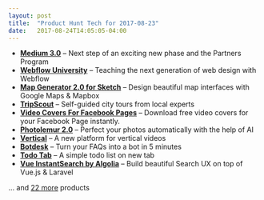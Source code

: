 ```yaml
---
layout: post
title:  "Product Hunt Tech for 2017-08-23"
date:   2017-08-24T14:05:05-04:00
---
```


* **[Medium 3.0](https://www.producthunt.com/posts/medium-3-0?utm_campaign=producthunt-api&utm_medium=api&utm_source=Application%3A+Daily+Digest+RSS+%28ID%3A+3202%29)** – Next step of an exciting new phase and the Partners Program
* **[Webflow University](https://www.producthunt.com/posts/webflow-university-2?utm_campaign=producthunt-api&utm_medium=api&utm_source=Application%3A+Daily+Digest+RSS+%28ID%3A+3202%29)** – Teaching the next generation of web design with Webflow
* **[Map Generator 2.0 for Sketch](https://www.producthunt.com/posts/map-generator-2-0-for-sketch?utm_campaign=producthunt-api&utm_medium=api&utm_source=Application%3A+Daily+Digest+RSS+%28ID%3A+3202%29)** – Design beautiful map interfaces with Google Maps & Mapbox
* **[TripScout](https://www.producthunt.com/posts/tripscout?utm_campaign=producthunt-api&utm_medium=api&utm_source=Application%3A+Daily+Digest+RSS+%28ID%3A+3202%29)** – Self-guided city tours from local experts
* **[Video Covers For Facebook Pages](https://www.producthunt.com/posts/video-covers-for-facebook-pages?utm_campaign=producthunt-api&utm_medium=api&utm_source=Application%3A+Daily+Digest+RSS+%28ID%3A+3202%29)** – Download free video covers for your Facebook Page instantly.
* **[Photolemur 2.0](https://www.producthunt.com/posts/photolemur-2-0?utm_campaign=producthunt-api&utm_medium=api&utm_source=Application%3A+Daily+Digest+RSS+%28ID%3A+3202%29)** – Perfect your photos automatically with the help of AI
* **[Vertical](https://www.producthunt.com/posts/vertical?utm_campaign=producthunt-api&utm_medium=api&utm_source=Application%3A+Daily+Digest+RSS+%28ID%3A+3202%29)** – A new platform for vertical videos
* **[Botdesk](https://www.producthunt.com/posts/botdesk-2?utm_campaign=producthunt-api&utm_medium=api&utm_source=Application%3A+Daily+Digest+RSS+%28ID%3A+3202%29)** – Turn your FAQs into a bot in 5 minutes
* **[Todo Tab](https://www.producthunt.com/posts/todo-tab?utm_campaign=producthunt-api&utm_medium=api&utm_source=Application%3A+Daily+Digest+RSS+%28ID%3A+3202%29)** – A simple todo list on new tab
* **[Vue InstantSearch by Algolia](https://www.producthunt.com/posts/vue-instantsearch-by-algolia?utm_campaign=producthunt-api&utm_medium=api&utm_source=Application%3A+Daily+Digest+RSS+%28ID%3A+3202%29)** – Build beautiful Search UX on top of Vue.js & Laravel

… and [22 more](https://www.producthunt.com/tech) products
